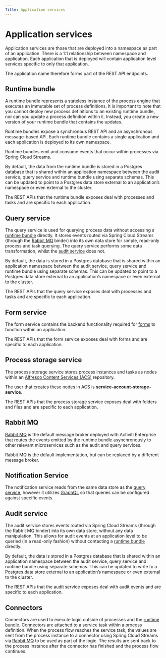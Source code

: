 ```yaml
---
Title: Application services
---
```


# Application services
Application services are those that are deployed into a namespace as part of an application. There is a 1:1 relationship between namespace and application. Each application that is deployed will contain application level services specific to only that application. 

The application name therefore forms part of the REST API endpoints. 

## Runtime bundle
A runtime bundle represents a stateless instance of the process engine that executes an immutable set of process definitions. It is important to note that you cannot deploy new process definitions to an existing runtime bundle, nor can you update a process definition within it. Instead, you create a new version of your runtime bundle that contains the updates. 

Runtime bundles expose a synchronous REST API and an asynchronous message-based API. Each runtime bundle contains a single application and each application is deployed to its own namespace. 

Runtime bundles emit and consume events that occur within processes via Spring Cloud Streams.

By default, the data from the runtime bundle is stored in a Postgres database that is shared within an application namespace between the audit service, query service and runtime bundle using separate schemas. This can be updated to point to a Postgres data store external to an application’s namespace or even external to the cluster. 

The REST APIs that the runtime bundle exposes deal with processes and tasks and are specific to each application. 

## Query service
The query service is used for querying process data without accessing a [runtime bundle](#runtime-bundle) directly. It stores events routed via Spring Cloud Streams (through the [Rabbit MQ](#rabbit-mq) binder) into its own data store for simple, read-only process and task querying. The query service performs some data transformation, whilst the [audit service](#audit-service) does not. 

By default, the data is stored in a Postgres database that is shared within an application namespace between the audit service, query service and runtime bundle using separate schemas. This can be updated to point to a Postgres data store external to an application’s namespace or even external to the cluster. 

The REST APIs that the query service exposes deal with processes and tasks and are specific to each application. 

## Form service
The form service contains the backend functionality required for [forms](../modeling/modeling-forms/README.md) to function within an application. 

The REST APIs that the form service exposes deal with forms and are specific to each application.

## Process storage service
The process storage service stores process instances and tasks as nodes within an [Alfresco Content Services (ACS)](http://docs.alfresco.com/6.1/concepts/welcome.html) repository. 

The user that creates these nodes in ACS is **service-account-storage-service**.  

The REST APIs that the process storage service exposes deal with folders and files and are specific to each application.  

## Rabbit MQ
[Rabbit MQ](https://www.rabbitmq.com/) is the default message broker deployed with Activiti Enterprise that routes the events emitted by the runtime bundle asynchronously to other relevant microservices such as the audit and query services. 

Rabbit MQ is the default implementation, but can be replaced by a different message broker. 

## Notification Service
The notification service reads from the same data store as the [query service](#query-service), however it utilizes [GraphQL](https://graphql.org/learn/) so that queries can be configured against specific events.

## Audit service
The audit service stores events routed via Spring Cloud Streams (through the Rabbit MQ binder) into its own data store, without any data manipulation. This allows for audit events at an application level to be queried (in a read-only fashion) without contacting a [runtime bundle](#runtime-bundle) directly. 

By default, the data is stored in a Postgres database that is shared within an application namespace between the audit service, query service and runtime bundle using separate schemas. This can be updated to write to a Postgres data store external to an application’s namespace or even external to the cluster.

The REST APIs that the audit service exposes deal with audit events and are specific to each application. 

## Connectors
Connectors are used to execute logic outside of processes and the [runtime bundle](#runtime-bundle). Connectors are attached to a [service task]() within a process definition. When the process flow reaches the service task, the values are sent from the process instance to a connector using Spring Cloud Streams via [Rabbit MQ](#rabbit-mq) to be used as part of the logic. The results are sent back to the process instance after the connector has finished and the process flow continues.